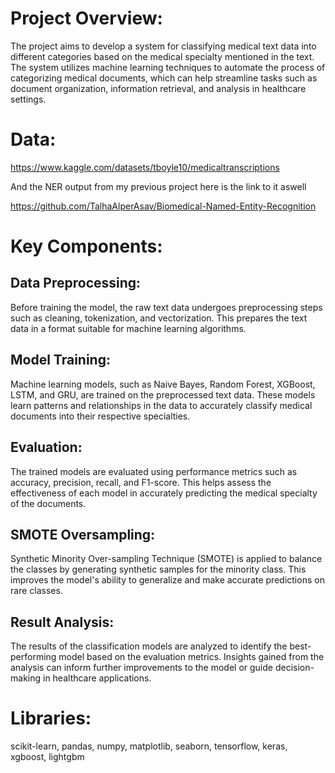# Project Overview:

The project aims to develop a system for classifying medical text data into different categories based on the medical specialty mentioned in the text. The system utilizes machine learning techniques to automate the process of categorizing medical documents, which can help streamline tasks such as document organization, information retrieval, and analysis in healthcare settings.

# Data: 

https://www.kaggle.com/datasets/tboyle10/medicaltranscriptions

And the NER output from my previous project here is the link to it aswell

https://github.com/TalhaAlperAsav/Biomedical-Named-Entity-Recognition


# Key Components:

## Data Preprocessing: 

Before training the model, the raw text data undergoes preprocessing steps such as cleaning, tokenization, and vectorization. This prepares the text data in a format suitable for machine learning algorithms.

## Model Training: 

Machine learning models, such as Naive Bayes, Random Forest, XGBoost, LSTM, and GRU, are trained on the preprocessed text data. These models learn patterns and relationships in the data to accurately classify medical documents into their respective specialties.

## Evaluation:

The trained models are evaluated using performance metrics such as accuracy, precision, recall, and F1-score. This helps assess the effectiveness of each model in accurately predicting the medical specialty of the documents.

## SMOTE Oversampling: 

Synthetic Minority Over-sampling Technique (SMOTE) is applied to balance the classes by generating synthetic samples for the minority class. This improves the model's ability to generalize and make accurate predictions on rare classes.

## Result Analysis: 

The results of the classification models are analyzed to identify the best-performing model based on the evaluation metrics. Insights gained from the analysis can inform further improvements to the model or guide decision-making in healthcare applications.

# Libraries:

scikit-learn, pandas, numpy, matplotlib, seaborn, tensorflow, keras, xgboost, lightgbm

